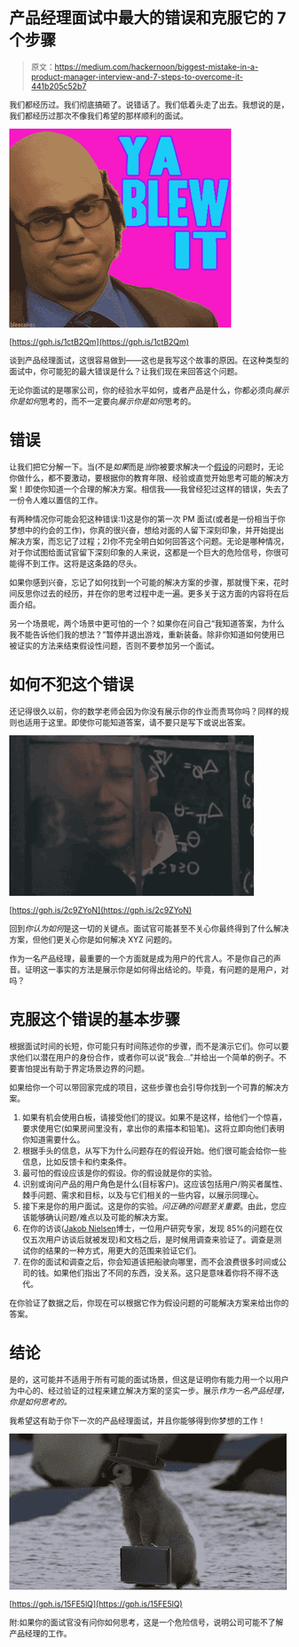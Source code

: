 # 产品经理面试中最大的错误和克服它的 7 个步骤

> 原文：<https://medium.com/hackernoon/biggest-mistake-in-a-product-manager-interview-and-7-steps-to-overcome-it-441b205c52b7>

我们都经历过。我们彻底搞砸了。说错话了。我们低着头走了出去。我想说的是，我们都经历过那次不像我们希望的那样顺利的面试。

![](img/e3ec86be0249691a9d76c810c023e8bc.png)

[https://gph.is/1ctB2Qm](https://gph.is/1ctB2Qm)

谈到产品经理面试，这很容易做到——这也是我写这个故事的原因。在这种类型的面试中，你可能犯的最大错误是什么？让我们现在来回答这个问题。

无论你面试的是哪家公司，你的经验水平如何，或者产品是什么，你都必须向*展示你是如何*思考的，而不一定要向*展示你是如何*思考的。

# 错误

让我们把它分解一下。当(不是*如果*而是*当*你被要求解决一个[假设](https://hackernoon.com/tagged/hypothetical)的问题时，无论你做什么，都不要激动，要根据你的教育年限、经验或直觉开始思考可能的解决方案！即使你知道一个合理的解决方案。相信我——我曾经犯过这样的错误，失去了一份令人难以置信的工作。

有两种情况你可能会犯这种错误:1)这是你的第一次 PM 面试(或者是一份相当于你梦想中的约会的工作)，你真的很兴奋，想给对面的人留下深刻印象，并开始提出解决方案，而忘记了过程；2)你不完全明白如何回答这个问题。无论是哪种情况，对于你试图给面试官留下深刻印象的人来说，这都是一个巨大的危险信号，你很可能得不到工作。这将是这条路的尽头。

如果你感到兴奋，忘记了如何找到一个可能的解决方案的步骤，那就慢下来，花时间反思你过去的经历，并在你的思考过程中走一遍。更多关于这方面的内容将在后面介绍。

另一个场景呢，两个场景中更可怕的一个？如果你在问自己“我知道答案，为什么我不能告诉他们我的想法？”暂停并退出游戏，重新装备。除非你知道如何使用已被证实的方法来结束假设性问题，否则不要参加另一个面试。

# 如何不犯这个错误

还记得很久以前，你的数学老师会因为你没有展示你的作业而责骂你吗？同样的规则也适用于这里。即使你可能知道答案，请不要只是写下或说出答案。

![](img/cff0c00d0f60b230f940e4ccebea6eff.png)

[https://gph.is/2c9ZYoN](https://gph.is/2c9ZYoN)

回到*你认为如何*是这一切的关键点。面试官可能甚至不关心你最终得到了什么解决方案，但他们更关心你是如何解决 XYZ 问题的。

作为一名产品经理，最重要的一个方面就是成为用户的代言人。不是你自己的声音。证明这一事实的方法是展示你是如何得出结论的。毕竟，有问题的是用户，对吗？

# 克服这个错误的基本步骤

根据面试时间的长短，你可能只有时间陈述你的步骤，而不是演示它们。你可以要求他们以潜在用户的身份合作，或者你可以说“我会…”并给出一个简单的例子。不要害怕提出有助于界定场景边界的问题。

如果给你一个可以带回家完成的项目，这些步骤也会引导你找到一个可靠的解决方案。

1.  如果有机会使用白板，请接受他们的提议。如果不是这样，给他们一个惊喜，要求使用它(如果房间里没有，拿出你的素描本和铅笔)。这将立即向他们表明你知道需要什么。
2.  根据手头的信息，从写下为什么问题存在的假设开始。他们很可能会给你一些信息，比如反馈卡和约束条件。
3.  最可怕的假设应该是你的假设。你的假设就是你的实验。
4.  识别或询问产品的用户角色是什么(目标客户)。这应该包括用户/购买者属性、棘手问题、需求和目标，以及与它们相关的一些内容，以展示同理心。
5.  接下来是你的用户面试。这是你的实验。*问正确的问题至关重要*。由此，您应该能够确认问题/难点以及可能的解决方案。
6.  在你的访谈([Jakob Nielsen](https://www.nngroup.com/people/jakob-nielsen/)博士，一位用户研究专家，发现 85%的问题在仅仅五次用户访谈后就被发现)和文档之后，是时候用调查来验证了。调查是测试你的结果的一种方式，用更大的范围来验证它们。
7.  在你的面试和调查之后，你会知道该把船驶向哪里，而不会浪费很多时间或公司的钱。如果他们指出了不同的东西，没关系。这只是意味着你将不得不迭代。

在你验证了数据之后，你现在可以根据它作为假设问题的可能解决方案来给出你的答案。

# 结论

是的，这可能并不适用于所有可能的面试场景，但这是证明你有能力用一个以用户为中心的、经过验证的过程来建立解决方案的坚实一步。展示*作为一名产品经理，你是如何思考的。*

我希望这有助于你下一次的产品经理面试，并且你能够得到你梦想的工作！

![](img/1d8a2a18b5d38716214963f4aaa16db1.png)

[https://gph.is/15FE5lQ](https://gph.is/15FE5lQ)

附:如果你的面试官没有问你如何思考，这是一个危险信号，说明公司可能不了解产品经理的工作。